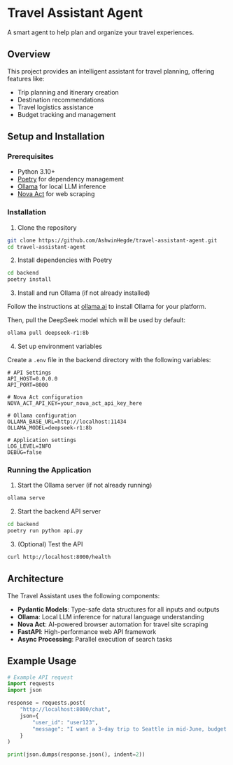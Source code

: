 # Travel Assistant Agent

A smart agent to help plan and organize your travel experiences.

## Overview

This project provides an intelligent assistant for travel planning, offering features like:
- Trip planning and itinerary creation
- Destination recommendations
- Travel logistics assistance
- Budget tracking and management

## Setup and Installation

### Prerequisites

- Python 3.10+
- [Poetry](https://python-poetry.org/) for dependency management
- [Ollama](https://ollama.ai/) for local LLM inference
- [Nova Act](https://github.com/aws/nova-act) for web scraping

### Installation

1. Clone the repository
```bash
git clone https://github.com/AshwinHegde/travel-assistant-agent.git
cd travel-assistant-agent
```

2. Install dependencies with Poetry
```bash
cd backend
poetry install
```

3. Install and run Ollama (if not already installed)

Follow the instructions at [ollama.ai](https://ollama.ai) to install Ollama for your platform.

Then, pull the DeepSeek model which will be used by default:
```bash
ollama pull deepseek-r1:8b
```

4. Set up environment variables

Create a `.env` file in the backend directory with the following variables:
```
# API Settings
API_HOST=0.0.0.0
API_PORT=8000

# Nova Act configuration
NOVA_ACT_API_KEY=your_nova_act_api_key_here

# Ollama configuration
OLLAMA_BASE_URL=http://localhost:11434
OLLAMA_MODEL=deepseek-r1:8b

# Application settings
LOG_LEVEL=INFO
DEBUG=false
```

### Running the Application

1. Start the Ollama server (if not already running)
```bash
ollama serve
```

2. Start the backend API server
```bash
cd backend
poetry run python api.py
```

3. (Optional) Test the API
```bash
curl http://localhost:8000/health
```

## Architecture

The Travel Assistant uses the following components:

- **Pydantic Models**: Type-safe data structures for all inputs and outputs
- **Ollama**: Local LLM inference for natural language understanding
- **Nova Act**: AI-powered browser automation for travel site scraping
- **FastAPI**: High-performance web API framework
- **Async Processing**: Parallel execution of search tasks

## Example Usage

```python
# Example API request
import requests
import json

response = requests.post(
    "http://localhost:8000/chat",
    json={
        "user_id": "user123",
        "message": "I want a 3-day trip to Seattle in mid-June, budget $800."
    }
)

print(json.dumps(response.json(), indent=2))
```